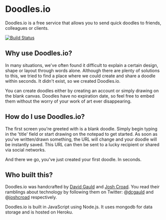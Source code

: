 # Doodles.io

Doodles.io is a free service that allows you to send quick doodles to friends, colleagues or clients.

[![Build Status](https://travis-ci.org/dcgauld/doodles.io.png?branch=master)](https://travis-ci.org/dcgauld/doodles.io)

## Why use Doodles.io?

In many situations, we've often found it difficult to explain a certain design, shape or layout through words alone. Although there are plenty of solutions to this, we tried to find a place where we could create and share a doodle within seconds. It didn't exist, so we created Doodles.io.

You can create doodles either by creating an account or simply drawing on the blank canvas. Doodles have no expiration date, so feel free to embed them without the worry of your work of art ever disappearing.

## How do I use Doodles.io?

The first screen you're greeted with is a blank doodle. Simply begin typing in the 'title' field or start drawing on the notepad to get started. As soon as you've written/drawn something, the URL will change and your doodle will be instantly saved. This URL can then be sent to a lucky recipient or shared via social networks.

And there we go, you've just created your first doodle. In seconds.

## Who built this?

Doodles.io was handcrafted by [David Gauld](http://dcgauld.com) and [Josh Croad](http://joshcroad.com). You read their ramblings about technology by following them on Twitter: @[dcgauld](http://twitter.com/dcgauld) and @[joshcroad](http://twitter.com/joshcroad) respectively.

Doodles.io is built in JavaScript using Node.js. It uses mongodb for data storage and is hosted on Heroku.
